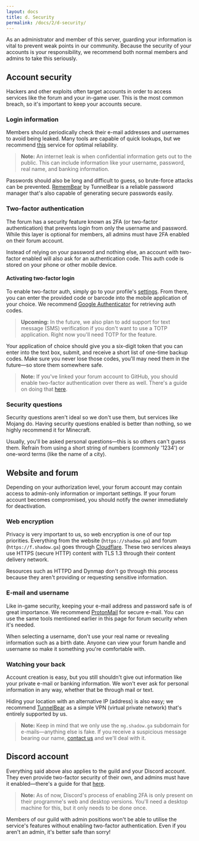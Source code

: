 ```yaml
---
layout: docs
title: d. Security
permalink: /docs/2/d-security/
---
```

As an administrator and member of this server, guarding your information is vital to prevent weak points in our community.
Because the security of your accounts is your responsibility, we recommend both normal members and admins to take this seriously.

## Account security
Hackers and other exploits often target accounts in order to access services like the forum and your in-game user.
This is the most common breach, so it's important to keep your accounts secure.

### Login information
Members should periodically check their e-mail addresses and usernames to avoid being leaked.
Many tools are capable of quick lookups, but we recommend [this](https://haveibeenpwned.com/) service for optimal reliability.

> **Note:** An internet leak is when confidential information gets out to the public. This can include information like your username, password, real name, and banking information.

Passwords should also be long and difficult to guess, so brute-force attacks can be prevented.
[RememBear](https://www.remembear.com/) by TunnelBear is a reliable password manager that's also capable of generating secure passwords easily.

### Two-factor authentication
The forum has a security feature known as 2FA (or two-factor authentication) that prevents login from only the username and password.
While this layer is optional for members, all admins must have 2FA enabled on their forum account.

Instead of relying on your password and nothing else, an account with two-factor enabled will also ask for an authentication code.
This auth code is stored on your phone or other mobile device.

#### Activating two-factor login
To enable two-factor auth, simply go to your profile's [settings](https://f.shadow.ga/settings).
From there, you can enter the provided code or barcode into the mobile application of your choice. We recommend [Google Authenticator](https://support.google.com/accounts/answer/1066447?co=GENIE.Platform%3DAndroid&hl=en) for retrieving auth codes.

> **Upcoming:** In the future, we also plan to add support for text message (SMS) verification if you don't want to use a TOTP application. Right now you'll need TOTP for the feature.

Your application of choice should give you a six-digit token that you can enter into the text box, submit, and receive a short list of one-time backup codes.
Make sure you never lose those codes, you'll may need them in the future—so store them somewhere safe.

> **Note:** If you've linked your forum account to GitHub, you should enable two-factor authentication over there as well. There's a guide on doing that [here](https://help.github.com/articles/securing-your-account-with-two-factor-authentication-2fa/).

### Security questions
Security questions aren't ideal so we don't use them, but services like Mojang do.
Having security questions enabled is better than nothing, so we highly recommend it for Minecraft.

Usually, you'll be asked personal questions—this is so others can't guess them.
Refrain from using a short string of numbers (commonly '1234') or one-word terms (like the name of a city).

## Website and forum
Depending on your authorization level, your forum account may contain access to admin-only information or important settings.
If your forum account becomes compromised, you should notify the owner immediately for deactivation.

### Web encryption
Privacy is very important to us, so web encryption is one of our top priorities.
Everything from the website (`https://shadow.ga`) and forum (`https://f.shadow.ga`) goes through [Cloudflare](https://www.cloudflare.com/).
These two services always use HTTPS (secure HTTP) content with TLS 1.3 through their content delivery network.

Resources such as HTTPD and Dynmap don't go through this process because they aren't providing or requesting sensitive information.

### E-mail and username
Like in-game security, keeping your e-mail address and password safe is of great importance.
We recommend [ProtonMail](https://protonmail.com/) for secure e-mail.
You can use the same tools mentioned earlier in this page for forum security when it's needed.

When selecting a username, don't use your real name or revealing information such as a birth date.
Anyone can view your forum handle and username so make it something you're comfortable with.

### Watching your back
Account creation is easy, but you still shouldn't give out information like your private e-mail or banking information.
We won't ever ask for personal information in any way, whether that be through mail or text.

Hiding your location with an alternative IP (address) is also easy; we recommend [TunnelBear](https://www.tunnelbear.com/) as a simple VPN (virtual private network) that's entirely supported by us.

> **Note:** Keep in mind that we only use the `mg.shadow.ga` subdomain for e-mails—anything else is fake. If you receive a suspicious message bearing our name, [contact us](https://shadow.ga/docs/1/d-support/#direct-support) and we'll deal with it.

## Discord account
Everything said above also applies to the guild and your Discord account.
They even provide two-factor security of their own, and admins must have it enabled—there's a guide for that [here](https://support.discordapp.com/hc/en-us/articles/219576828-Setting-up-Two-Factor-Authentication).

> **Note:** As of now, Discord's process of enabling 2FA is only present on their programme's web and desktop versions. You'll need a desktop machine for this, but it only needs to be done once.

Members of our guild with admin positions won't be able to utilise the service's features without enabling two-factor authentication.
Even if you aren't an admin, it's better safe than sorry!
